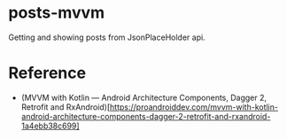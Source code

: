 # posts-mvvm
Getting and showing posts from JsonPlaceHolder api.

# Reference
- (MVVM with Kotlin — Android Architecture Components, Dagger 2, Retrofit and RxAndroid)[https://proandroiddev.com/mvvm-with-kotlin-android-architecture-components-dagger-2-retrofit-and-rxandroid-1a4ebb38c699]